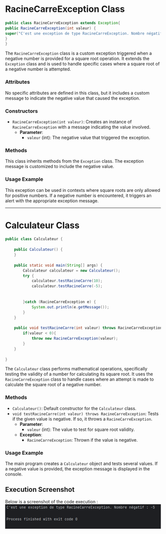 # RacineCarreException Class
```` java
public class RacineCarreException extends Exception{
public RacineCarreException(int valeur) {
super("C'est une exception de type RacineCarreException. Nombre négatif : "+valeur);
}
}
````

The `RacineCarreException` class is a custom exception triggered when a negative number is provided for a square root operation. It extends the `Exception` class and is used to handle specific cases where a square root of a negative number is attempted.

### Attributes
No specific attributes are defined in this class, but it includes a custom message to indicate the negative value that caused the exception.

### Constructors
- `RacineCarreException(int valeur)`: Creates an instance of `RacineCarreException` with a message indicating the value involved.
    - **Parameter**:
        - `valeur` (int): The negative value that triggered the exception.

### Methods
This class inherits methods from the `Exception` class. The exception message is customized to include the negative value.

### Usage Example
This exception can be used in contexts where square roots are only allowed for positive numbers. If a negative number is encountered, it triggers an alert with the appropriate exception message.

---

# Calculateur Class

```` java
public class Calculateur {

    public Calculateur() {
    }

    public static void main(String[] args) {
        Calculateur calculateur = new Calculateur();
        try {
            calculateur.testRacineCarre(10);
            calculateur.testRacineCarre(-5);


        }catch (RacineCarreException e) {
            System.out.println(e.getMessage());
        }
    }

    public void testRacineCarre(int valeur) throws RacineCarreException{
        if(valeur < 0){
            throw new RacineCarreException(valeur);
        }
    }

}
````

The `Calculateur` class performs mathematical operations, specifically testing the validity of a number for calculating its square root. It uses the `RacineCarreException` class to handle cases where an attempt is made to calculate the square root of a negative number.

### Methods
- `Calculateur()`: Default constructor for the `Calculateur` class.
- `void testRacineCarre(int valeur) throws RacineCarreException`: Tests if the given value is negative. If so, it throws a `RacineCarreException`.
    - **Parameter**:
        - `valeur` (int): The value to test for square root validity.
    - **Exception**:
        - `RacineCarreException`: Thrown if the value is negative.

### Usage Example
The main program creates a `Calculateur` object and tests several values. If a negative value is provided, the exception message is displayed in the console.
## Execution Screenshot
Below is a screenshot of the code execution :
***![](captures/Ex2-exe.png)***